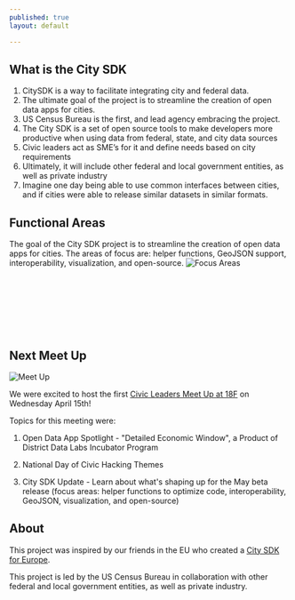 ```yaml
---
published: true
layout: default

---
```

## What is the City SDK 
1.  CitySDK is a way to facilitate integrating city and federal data.
2.  The ultimate goal of the project is to streamline the creation of open data apps for cities.
3.  US Census Bureau is the first, and lead agency embracing the project. 
4.  The City SDK is a set of open source tools to make developers more productive  when using data from federal, state, and city data sources
5.  Civic leaders act as SME’s for it and define needs based on city requirements
6.  Ultimately, it will include other federal and local government entities, as well as private industry
7.  Imagine one day being able to use common interfaces between cities, and if cities were able to release similar datasets in similar formats.

## Functional Areas ##

The goal of the City SDK project is to streamline the creation of open data apps for cities.  The areas of focus are:  helper functions, GeoJSON support, interoperability, visualization, and open-source.
![Focus Areas](https://raw.githubusercontent.com/uscensusbureau/citysdk/gh-pages/static/img/FocusAreas.png)

<br>
<br/>
<br>
<br/>
<br>
<br/>

## Next Meet Up ##
![Meet Up](https://raw.githubusercontent.com/uscensusbureau/citysdk/gh-pages/static/img/meetup.png)

We were excited to host the first [Civic Leaders Meet Up at 18F](http://www.meetup.com/citysdk/events/221401120/) on Wednesday April 15th!  

Topics for this meeting were:

1.  Open Data App Spotlight - "Detailed Economic Window", a Product of District Data Labs Incubator Program

2. National Day of Civic Hacking Themes 

3.  City SDK Update - Learn about what's shaping up for the May beta release  (focus areas:  helper functions to optimize code, interoperability, GeoJSON, visualization, and open-source)

## About ##
This project was inspired by our friends in the EU who created a [City SDK for Europe](http://www.citysdk.eu/).

This project is led by the US Census Bureau in collaboration with other federal and local government entities, as well as private industry. 


